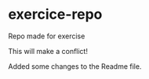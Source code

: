 # exercice-repo
Repo made for exercise

This will make a conflict!

Added some changes to the Readme file.

